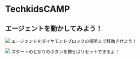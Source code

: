 # TechkidsCAMP

## エージェントを動かしてみよう！

![](https://raw.githubusercontent.com/camp-minecraft/TechkidsCampTutorial/master/images/move-tutorial.gif)
エージェントをダイヤモンドブロックの場所まで移動させよう！

![](https://raw.githubusercontent.com/camp-minecraft/TechkidsCampTutorial/master/images/move-reset.gif)
スタートのとなりのボタンを押せばリセットできるよ！